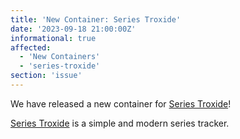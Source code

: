 ```yaml
---
title: 'New Container: Series Troxide'
date: '2023-09-18 21:00:00Z'
informational: true
affected:
  - 'New Containers'
  - 'series-troxide'
section: 'issue'
---
```

We have released a new container for [Series Troxide](https://github.com/linuxserver/docker-series-troxide)!

[Series Troxide](https://github.com/MaarifaMaarifa/series-troxide) is a simple and modern series tracker.
